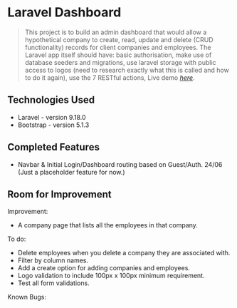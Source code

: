 # Laravel Dashboard
> This project is to build an admin dashboard that would allow a hypothetical company to create, read, update and delete (CRUD functionality) records for client companies and employees.
> The Laravel app itself should have: basic authorisation, make use of database seeders and migrations, use laravel storage with public access to logos (need to research exactly what this is called and how to do it again), use the 7 RESTful actions, 
> Live demo [_here_](https://martyn-horslen.netmatters-scs.co.uk/laravel-dashboard/). <!-- If you have the project hosted somewhere, include the link here. -->

<!-- ## Table of Contents -->
<!-- * [General Info](#general-information) -->
<!-- * [Technologies Used](#technologies-used) -->
<!-- * [Completed Features](#completed-features) -->
<!-- * [Room for Improvement](#room-for-improvement) -->
<!-- * [Screenshots](#screenshots) -->
<!-- * [Setup](#setup) -->
<!-- * [Usage](#usage) -->
<!-- * [Project Status](#project-status) -->
<!-- * [Acknowledgements](#acknowledgements) -->
<!-- * [Contact](#contact) -->
<!-- * [License](#license) -->


<!-- ## General Information
- Provide general information about your project here.
- What problem does it (intend to) solve?
- What is the purpose of your project?
- Why did you undertake it?
You don't have to answer all the questions - just the ones relevant to your project. -->


## Technologies Used
- Laravel - version 9.18.0
- Bootstrap - version 5.1.3


## Completed Features
- Navbar & Initial Login/Dashboard routing based on Guest/Auth. 24/06 (Just a placeholder feature for now.)

## Room for Improvement
Improvement:
- A company page that lists all the employees in that company.

To do:
- Delete employees when you delete a company they are associated with.
- Filter by column names.
- Add a create option for adding companies and employees.
- Logo validation to include 100px x 100px minimum requirement.
- Test all form validations.

Known Bugs:

<!-- ## Screenshots
![Companies Page](https://i.gyazo.com/67260a7c1c74ad4b48b299e1d4e4fd23.png) -->


<!-- ## Setup
What are the project requirements/dependencies? Where are they listed? A requirements.txt or a Pipfile.lock file perhaps? Where is it located?

Proceed to describe how to install / setup one's local environment / get started with the project. -->


<!-- ## Usage
How does one go about using it?
Provide various use cases and code examples here.

`write-your-code-here` -->


<!-- ## Project Status
Project is: _in progress_ / _complete_ / _no longer being worked on_. If you are no longer working on it, provide reasons why. -->




<!-- ## Acknowledgements
Give credit here.
- This project was inspired by...
- This project was based on [this tutorial](https://www.example.com).
- Many thanks to... -->


<!-- ## Contact
Created by [@MartynHorslen](https://www.flynerd.pl/) - feel free to contact me! -->


<!-- Optional -->
<!-- ## License -->
<!-- This project is open source and available under the [... License](). -->

<!-- You don't have to include all sections - just the one's relevant to your project -->
